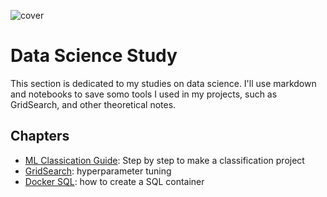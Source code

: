 ![cover](https://images.pexels.com/photos/943096/pexels-photo-943096.jpeg?auto=compress&cs=tinysrgb&w=1260&h=750&dpr=1)

# Data Science Study
This section is dedicated to my studies on data science. I'll use markdown and notebooks to save somo tools I used in my projects, such as GridSearch, and other theoretical notes.

## Chapters
- [ML Classication Guide](https://github.com/Ana-Akaishi/data-science-projects/blob/main/0_DS_study/ML_classification.md): Step by step to make a classification project
- [GridSearch](https://github.com/Ana-Akaishi/data-science-projects/blob/main/0_DS_study/GridSearch.md#gridsearch): hyperparameter tuning
- [Docker SQL](https://github.com/Ana-Akaishi/data-science-projects/blob/main/0_DS_study/PostgreSQL_dock.md): how to create a SQL container